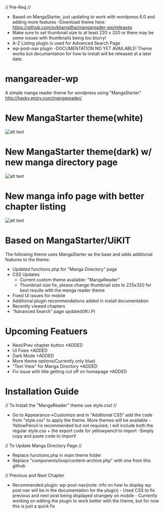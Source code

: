 
// Pre-Req //
- Based on MangaStarter, just updating to work with wordpress 6.0 and adding more features
     -Download theme here: https://github.com/sykhangdha/mangareader-wp/releases
- Make sure to set thumbnail size to at least 220 x 320 or there may be some issues with thumbnails being too blurry!
- A-Z Listing plugin is used for Advanced Search Page
- wp-post-nav plugin
-DOCUMENTATION NO YET AVAILABLE! Theme works but documentation for how to install will be released at a later date.


# mangareader-wp
A simple manga reader theme for wordpress using "MangaStarter"
http://hasky.epizy.com/mangareader/

# New MangaStarter theme(white)
![alt text](http://i.epvpimg.com/KFV4fab.png)

# New MangaStarter theme(dark) w/ new manga directory page
![alt text](http://i.epvpimg.com/qrbHcab.png)

# New manga info page with better chapter listing
![alt text](http://i.epvpimg.com/0G9Bcab.png)

# Based on MangaStarter/UiKIT
The following theme uses MangaStarter as the base and adds additional features to the theme.
- Updated functions.php for "Manga Directory" page
- CSS Updates
  - Current custom theme available: "MangaReader"
  - Thumbnail size fix, please change thumbnail size to 225x320 for best results with the manga reader theme
- Fixed UI issues for mobile
- Additional plugin recommendations added in install documentation
- Recently viewed chapters
- "Advanced Search" page updated(W.I.P)

# Upcoming Featuers
- Next/Prev chapter button *ADDED
- UI Fixes *ADDED
- Dark Mode *ADDED
- More theme options(Currently only blue)
- "Text View" for Manga Directory *ADDED
- Fix issue with title getting cut off on homepage *ADDED

# Installation Guide


// To Install the "MangaReader" theme use style.css! //
- Go to Appearance->Customize and in "Additional CSS" add the code from "style.css" to apply the theme. More themes will
be available
-YellowPencil is recommended but not required, I will include both the regular style.css + the export code for yellowpencil to import
    -Simply copy and paste code to import!

// To Update Manga Directory Page //
- Replace functions.php in main theme folder
- Replace "components/loop/content-archive.php" with one from this github

// Previous and Next Chapter
- Recommended plugin: wp-post-nav(note: info on how to display wp post nav will be in the documentation for the plugin)
      - Used CSS to fix previous and next post being displayed strangely on mobile
      - Currently working on editing the plugin to work better with the theme, but for now this is just a quick fix

